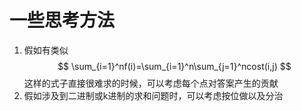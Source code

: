 # 一些思考方法
1. 假如有类似$$ \sum_{i=1}^nf(i)=\sum_{i=1}^n\sum_{j=1}^ncost(i,j) $$这样的式子直接很难求的时候，可以考虑每个点对答案产生的贡献
2. 假如涉及到二进制或k进制的求和问题时，可以考虑按位做以及分治

